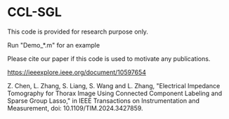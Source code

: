 # CCL-SGL
This code is provided for research purpose only.

Run "Demo_*.m" for an example

Please cite our paper if this code is used to motivate any publications.

https://ieeexplore.ieee.org/document/10597654

Z. Chen, L. Zhang, S. Liang, S. Wang and L. Zhang, "Electrical Impedance Tomography for Thorax Image Using Connected Component Labeling and Sparse Group Lasso," in IEEE Transactions on Instrumentation and Measurement, doi: 10.1109/TIM.2024.3427859.

